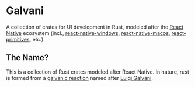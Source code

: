 # Galvani

A collection of crates for UI development in Rust, modeled after the [React Native](https://reactnative.dev/) ecosystem (incl., [react-native-windows](https://github.com/microsoft/react-native-windows), [react-native-macos](https://github.com/microsoft/react-native-macos), [react-primitives](https://github.com/lelandrichardson/react-primitives), etc.).

## The Name?

This is a collection of Rust crates modeled after React Native. In nature, rust is formed from a [galvanic reaction](https://en.wikipedia.org/wiki/Galvanic_corrosion) named after [Luigi Galvani](https://en.wikipedia.org/wiki/Luigi_Galvani).
